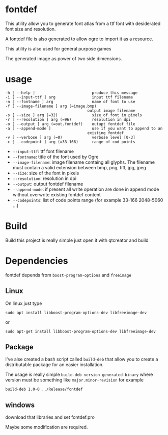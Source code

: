 # fontdef
This utility allow you to generate font atlas from a ttf font with
desiderated font size and resolution. 

A fontdef file is also generated to allow ogre to import it as a resource.

This utility is also used for general purpose games

The generated image as power of two side dimensions.

# usage

    -h [ --help ]                         produce this message
    -i [ --input-ttf ] arg                input ttf filename
    -n [ --fontname ] arg                 name of font to use
    -f [ --image-filename ] arg (=image.bmp)
                                        output image filename
    -s [ --size ] arg (=32)               size of font in pixels
    -r [ --resolution ] arg (=96)         resolution in dpi
    -o [ --output ] arg (=out.fontdef)    outupt fontdef file
    -a [ --append-mode ]                  use if you want to append to an 
                                        existing fontdef
    -v [ --verbose ] arg (=0)             verbose level [0-3]
    -c [ --codepoint ] arg (=33-166)      range of cod points



* `--input-ttf`: ttf font filename
* `--fontname`: title of the font used by Ogre 
* `--image-filename`: image filename containg all glyphs. The filename must contain a valid extension between bmp, png, tiff, jpg, jpeg
* `--size`: size of the font in pixels
* `--resolution`: resolution in dpi
* `--output`: output fontdef filename
* `--append-mode`: if present all write operation are done in append mode without overwrite existing fontdef content
* `--codepoints`: list of code points range (for example 33-166 2048-5060 ...)

# Build
Build this project is really simple just open it with qtcreator and build

# Dependencies 
fontdef depends from `boost-program-options` and `freeimage`

## Linux
On linux just type 

	sudo apt install libboost-program-options-dev libfreeimage-dev

or

	sudo apt-get install libboost-program-options-dev libfreeimage-dev
	

## Package
I've alse created a bash script called `build-deb` that allow you to 
create a distributable package for an easier installation.

The usage is really simple `build-deb version generated-binary` where version
must be something like `major.minor-revision` for example 

	build-deb 1.0-0 ../Release/fontdef


## windows
download that libraries and set fontdef.pro 

Maybe some modification are required. 
